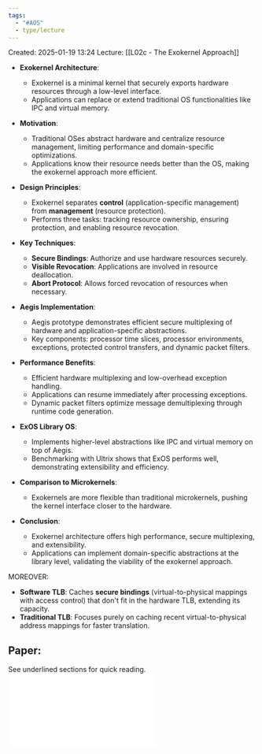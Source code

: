 ```yaml
---
tags:
  - "#AOS"
  - type/lecture
---
```

Created: 2025-01-19 13:24
Lecture: [[L02c - The Exokernel Approach]]

- **Exokernel Architecture**:
  - Exokernel is a minimal kernel that securely exports hardware resources through a low-level interface.
  - Applications can replace or extend traditional OS functionalities like IPC and virtual memory.

- **Motivation**:
  - Traditional OSes abstract hardware and centralize resource management, limiting performance and domain-specific optimizations.
  - Applications know their resource needs better than the OS, making the exokernel approach more efficient.

- **Design Principles**:
  - Exokernel separates **control** (application-specific management) from **management** (resource protection).
  - Performs three tasks: tracking resource ownership, ensuring protection, and enabling resource revocation.

- **Key Techniques**:
  - **Secure Bindings**: Authorize and use hardware resources securely.
  - **Visible Revocation**: Applications are involved in resource deallocation.
  - **Abort Protocol**: Allows forced revocation of resources when necessary.

- **Aegis Implementation**:
  - Aegis prototype demonstrates efficient secure multiplexing of hardware and application-specific abstractions.
  - Key components: processor time slices, processor environments, exceptions, protected control transfers, and dynamic packet filters.

- **Performance Benefits**:
  - Efficient hardware multiplexing and low-overhead exception handling.
  - Applications can resume immediately after processing exceptions.
  - Dynamic packet filters optimize message demultiplexing through runtime code generation.

- **ExOS Library OS**:
  - Implements higher-level abstractions like IPC and virtual memory on top of Aegis.
  - Benchmarking with Ultrix shows that ExOS performs well, demonstrating extensibility and efficiency.

- **Comparison to Microkernels**:
  - Exokernels are more flexible than traditional microkernels, pushing the kernel interface closer to the hardware.

- **Conclusion**:
  - Exokernel architecture offers high performance, secure multiplexing, and extensibility.
  - Applications can implement domain-specific abstractions at the library level, validating the viability of the exokernel approach.


MOREOVER:
- **Software TLB**: Caches **secure bindings** (virtual-to-physical mappings with access control) that don't fit in the hardware TLB, extending its capacity.
- **Traditional TLB**: Focuses purely on caching recent virtual-to-physical address mappings for faster translation.



## Paper:
See underlined sections for quick reading.
![](02_Exokernel.pdf)